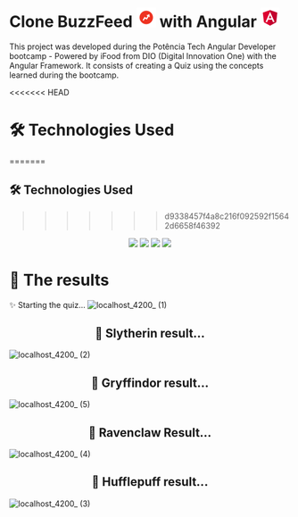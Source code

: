 # Clone BuzzFeed <img src= "./src/assets/imgs/Buzz.png" height=35> with Angular <img src= "./src/assets/imgs/Angular.png" height=35>

This project was developed during the Potência Tech Angular Developer bootcamp - Powered by iFood from DIO (Digital Innovation One) with the Angular Framework. It consists of creating a Quiz using the concepts learned during the bootcamp.

<<<<<<< HEAD
# 🛠 Technologies Used
=======
## 🛠 Technologies Used
>>>>>>> d9338457f4a8c216f092592f15642d6658f46392
<p align="center">
    <img src="https://img.shields.io/badge/HTML5-000?style=for-the-badge&logo=html5">
    <img src="https://img.shields.io/badge/TypeScript-000?style=for-the-badge&logo=typescript&logoColor=blue">
    <img src="https://img.shields.io/badge/JavaScript-000?style=for-the-badge&logo=javascript">
    <img src="https://img.shields.io/badge/CSS3-000?style=for-the-badge&logo=css3&logoColor=264CE4" >
</p>


 # 🚀 The results
 
✨ Starting the quiz...
![localhost_4200_ (1)](https://user-images.githubusercontent.com/69852246/233815468-88d1a0e5-7d2e-4d9f-a35c-348e0f5bb2fa.png)

<h2 align="center">🐍 Slytherin result...</h2>

![localhost_4200_ (2)](https://user-images.githubusercontent.com/69852246/233815474-ab916658-691f-4752-a729-85955ef07300.png)

<h2 align="center">🦁 Gryffindor result...</h2>

![localhost_4200_ (5)](https://user-images.githubusercontent.com/69852246/233815479-0a02ce6b-e2b6-42eb-bb28-6df77a77559a.png)

<h2 align="center">🦅 Ravenclaw Result...</h2>

![localhost_4200_ (4)](https://user-images.githubusercontent.com/69852246/233815487-7414f643-0627-4ecb-9772-6395ebab9791.png)

<h2 align="center">🦡 Hufflepuff result...</h2>

![localhost_4200_ (3)](https://user-images.githubusercontent.com/69852246/233815494-f5ceecc7-47ee-46f3-9974-6d4676816625.png)
 


